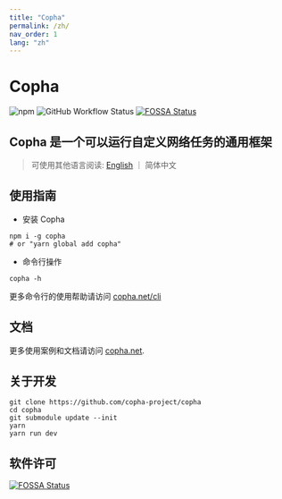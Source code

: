 ```yaml
---
title: "Copha"
permalink: /zh/
nav_order: 1
lang: "zh"
---
```



# Copha
![npm](https://img.shields.io/npm/v/copha)
![GitHub Workflow Status](https://img.shields.io/github/workflow/status/copha-project/copha/npm%20package%20publish)
[![FOSSA Status](https://app.fossa.com/api/projects/git%2Bgithub.com%2Fcopha-project%2Fcopha.svg?type=shield)](https://app.fossa.com/projects/git%2Bgithub.com%2Fcopha-project%2Fcopha?ref=badge_shield)

## Copha 是一个可以运行自定义网络任务的通用框架

> 可使用其他语言阅读: [English](/) ｜ 简体中文

## 使用指南
- 安装 Copha
```
npm i -g copha
# or "yarn global add copha"
```

- 命令行操作
```
copha -h
```
更多命令行的使用帮助请访问 [copha.net/cli](./cli)

## 文档
更多使用案例和文档请访问 [copha.net](https://copha.net/zh).

## 关于开发

```
git clone https://github.com/copha-project/copha
cd copha
git submodule update --init
yarn
yarn run dev
```

## 软件许可
[![FOSSA Status](https://app.fossa.com/api/projects/git%2Bgithub.com%2Fcopha-project%2Fcopha.svg?type=large)](https://app.fossa.com/projects/git%2Bgithub.com%2Fcopha-project%2Fcopha?ref=badge_large)
